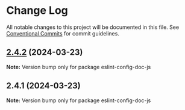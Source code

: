 # Change Log

All notable changes to this project will be documented in this file.
See [Conventional Commits](https://conventionalcommits.org) for commit guidelines.

## [2.4.2](https://github.com/xpchbill/bill-docz/compare/v2.4.1...v2.4.2) (2024-03-23)

**Note:** Version bump only for package eslint-config-doc-js

## 2.4.1 (2024-03-23)

**Note:** Version bump only for package eslint-config-doc-js

